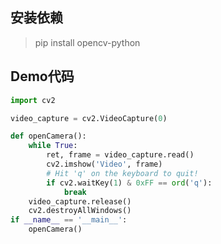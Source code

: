 ## 安装依赖
> pip install opencv-python

## Demo代码

```python
import cv2

video_capture = cv2.VideoCapture(0)

def openCamera():
	while True:
		ret, frame = video_capture.read()
		cv2.imshow('Video', frame)
		# Hit 'q' on the keyboard to quit!
		if cv2.waitKey(1) & 0xFF == ord('q'):
			break
	video_capture.release()
	cv2.destroyAllWindows()
if __name__ == '__main__':
	openCamera()

```